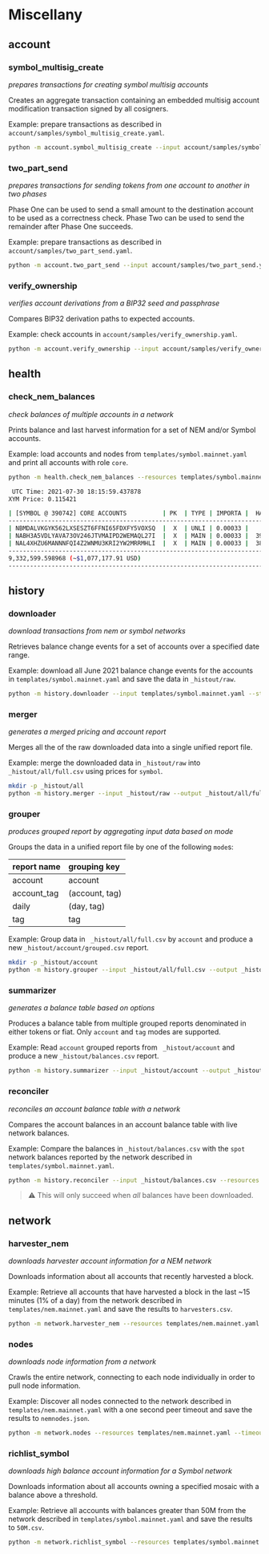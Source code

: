 # Miscellany

## account

### symbol_multisig_create

_prepares transactions for creating symbol multisig accounts_

Creates an aggregate transaction containing an embedded multisig account modification transaction signed by all cosigners.

Example: prepare transactions as described in `account/samples/symbol_multisig_create.yaml`.

```sh
python -m account.symbol_multisig_create --input account/samples/symbol_multisig_create.yaml
```

### two_part_send

_prepares transactions for sending tokens from one account to another in two phases_

Phase One can be used to send a small amount to the destination account to be used as a correctness check.
Phase Two can be used to send the remainder after Phase One succeeds.

Example: prepare transactions as described in `account/samples/two_part_send.yaml`.

```sh
python -m account.two_part_send --input account/samples/two_part_send.yaml
```

### verify_ownership

_verifies account derivations from a BIP32 seed and passphrase_

Compares BIP32 derivation paths to expected accounts.

Example: check accounts in `account/samples/verify_ownership.yaml`.

```sh
python -m account.verify_ownership --input account/samples/verify_ownership.yaml
```

## health

### check_nem_balances

_check balances of multiple accounts in a network_

Prints balance and last harvest information for a set of NEM and/or Symbol accounts.

Example: load accounts and nodes from `templates/symbol.mainnet.yaml` and print all accounts with role `core`.

```sh
python -m health.check_nem_balances --resources templates/symbol.mainnet.yaml --groups core
```

```sh
 UTC Time: 2021-07-30 18:15:59.437878
XYM Price: 0.115421

| [SYMBOL @ 390742] CORE ACCOUNTS          | PK  | TYPE | IMPORTA |  HARVEST HEIGHT  | Balance              | V % |
-------------------------------------------------------------------------------------------------------------------
| NBMDALVKGYK562LXSESZT6FFNI65FDXFY5VOXSQ  |  X  | UNLI | 0.00033 |       0    NEVER |     3,125,000.000003 | N/A |
| NABH3A5VDLYAVA73OV246JTVMAIPD2WEMAQL27I  |  X  | MAIN | 0.00033 |  390561 ~ 90.50M |     3,101,302.375428 | N/A |
| NAL4XHZU6MANNNFQI4Z2WNMU3KRI2YW2MRRMHLI  |  X  | MAIN | 0.00033 |  388170 ~ 21.43H |     3,106,297.223537 | N/A |
-------------------------------------------------------------------------------------------------------------------
9,332,599.598968 (~$1,077,177.91 USD)
-------------------------------------------------------------------------------------------------------------------
```

## history

### downloader

_download transactions from nem or symbol networks_

Retrieves balance change events for a set of accounts over a specified date range.

Example: download all June 2021 balance change events for the accounts in `templates/symbol.mainnet.yaml` and save the data in `_histout/raw`.

```sh
python -m history.downloader --input templates/symbol.mainnet.yaml --start-date 2021-06-01 --end-date 2021-06-30 --output _histout/raw
```

### merger

_generates a merged pricing and account report_

Merges all the of the raw downloaded data into a single unified report file.

Example: merge the downloaded data in `_histout/raw` into `_histout/all/full.csv` using prices for `symbol`.

```sh
mkdir -p _histout/all
python -m history.merger --input _histout/raw --output _histout/all/full.csv --ticker symbol
```

### grouper

_produces grouped report by aggregating input data based on mode_

Groups the data in a unified report file by one of the following `mode`s:

| report name | grouping key |
| :-- | :-- |
| account | account |
| account_tag | (account, tag) |
| daily | (day, tag) |
| tag | tag |

Example: Group data in ` _histout/all/full.csv` by `account` and produce a new `_histout/account/grouped.csv` report.

```sh
mkdir -p _histout/account
python -m history.grouper --input _histout/all/full.csv --output _histout/account/grouped.csv --mode account
```

### summarizer

_generates a balance table based on options_

Produces a balance table from multiple grouped reports denominated in either tokens or fiat. Only `account` and `tag` modes are supported.

Example: Read `account` grouped reports from ` _histout/account` and produce a new `_histout/balances.csv` report.

```sh
python -m history.summarizer --input _histout/account --output _histout/balances.csv --mode account
```

### reconciler

_reconciles an account balance table with a network_

Compares the account balances in an account balance table with live network balances.

Example: Compare the balances in `_histout/balances.csv` with the `spot` network balances reported by the network described in `templates/symbol.mainnet.yaml`.

```sh
python -m history.reconciler --input _histout/balances.csv --resources templates/symbol.mainnet.yaml --mode spot
```

> :warning: This will only succeed when _all_ balances have been downloaded.

## network

### harvester_nem

_downloads harvester account information for a NEM network_

Downloads information about all accounts that recently harvested a block.

Example: Retrieve all accounts that have harvested a block in the last \~15 minutes (1% of a day) from the network described in `templates/nem.mainnet.yaml` and save the results to `harvesters.csv`.

```sh
python -m network.harvester_nem --resources templates/nem.mainnet.yaml --days 0.01 --output harvesters.csv
```

### nodes

_downloads node information from a network_

Crawls the entire network, connecting to each node individually in order to pull node information.

Example: Discover all nodes connected to the network described in `templates/nem.mainnet.yaml` with a one second peer timeout and save the results to `nemnodes.json`.

```sh
python -m network.nodes --resources templates/nem.mainnet.yaml --timeout 1 --output nemnodes.json
```

### richlist_symbol

_downloads high balance account information for a Symbol network_

Downloads information about all accounts owning a specified mosaic with a balance above a threshold.

Example: Retrieve all accounts with balances greater than 50M from the network described in `templates/symbol.mainnet.yaml` and save the results to `50M.csv`.

```sh
python -m network.richlist_symbol --resources templates/symbol.mainnet.yaml --min-balance 50000000 --output 50M.csv
````
